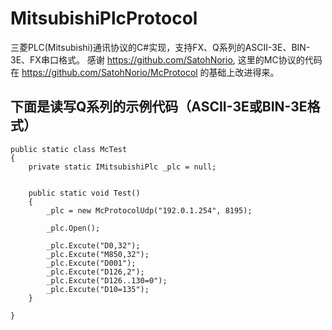 # MitsubishiPlcProtocol
三菱PLC(Mitsubishi)通讯协议的C#实现，支持FX、Q系列的ASCII-3E、BIN-3E、FX串口格式。
感谢 https://github.com/SatohNorio, 这里的MC协议的代码在 https://github.com/SatohNorio/McProtocol 的基础上改进得来。


## 下面是读写Q系列的示例代码（ASCII-3E或BIN-3E格式）
	public static class McTest
	{
		private static IMitsubishiPlc _plc = null;


		public static void Test()
		{
			_plc = new McProtocolUdp("192.0.1.254", 8195);

			_plc.Open();

			_plc.Excute("D0,32");
			_plc.Excute("M850,32");
			_plc.Excute("D001");
			_plc.Excute("D126,2");
			_plc.Excute("D126..130=0");
			_plc.Excute("D10=135");
		}

	}
